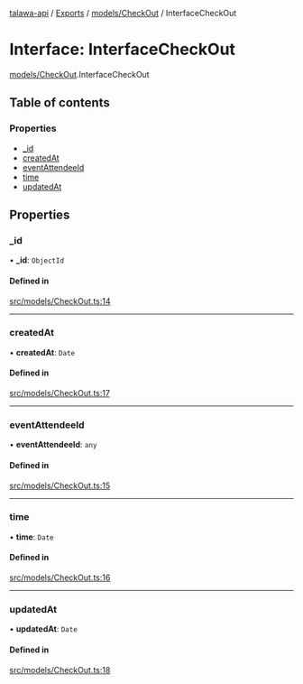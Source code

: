 [talawa-api](../README.md) / [Exports](../modules.md) / [models/CheckOut](../modules/models_CheckOut.md) / InterfaceCheckOut

# Interface: InterfaceCheckOut

[models/CheckOut](../modules/models_CheckOut.md).InterfaceCheckOut

## Table of contents

### Properties

- [\_id](models_CheckOut.InterfaceCheckOut.md#_id)
- [createdAt](models_CheckOut.InterfaceCheckOut.md#createdat)
- [eventAttendeeId](models_CheckOut.InterfaceCheckOut.md#eventattendeeid)
- [time](models_CheckOut.InterfaceCheckOut.md#time)
- [updatedAt](models_CheckOut.InterfaceCheckOut.md#updatedat)

## Properties

### \_id

• **\_id**: `ObjectId`

#### Defined in

[src/models/CheckOut.ts:14](https://github.com/PalisadoesFoundation/talawa-api/blob/e919df4/src/models/CheckOut.ts#L14)

___

### createdAt

• **createdAt**: `Date`

#### Defined in

[src/models/CheckOut.ts:17](https://github.com/PalisadoesFoundation/talawa-api/blob/e919df4/src/models/CheckOut.ts#L17)

___

### eventAttendeeId

• **eventAttendeeId**: `any`

#### Defined in

[src/models/CheckOut.ts:15](https://github.com/PalisadoesFoundation/talawa-api/blob/e919df4/src/models/CheckOut.ts#L15)

___

### time

• **time**: `Date`

#### Defined in

[src/models/CheckOut.ts:16](https://github.com/PalisadoesFoundation/talawa-api/blob/e919df4/src/models/CheckOut.ts#L16)

___

### updatedAt

• **updatedAt**: `Date`

#### Defined in

[src/models/CheckOut.ts:18](https://github.com/PalisadoesFoundation/talawa-api/blob/e919df4/src/models/CheckOut.ts#L18)
